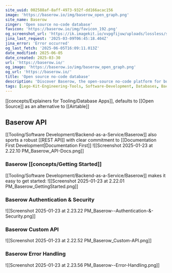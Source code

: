 ```yaml
---
site_uuid: 002588af-8aff-4973-932f-dd166acac156
image: 'https://baserow.io/img/baserow_open_graph.png'
site_name: Baserow
zinger: 'Open source no-code database'
favicon: 'https://baserow.io/img/favicon_192.png'
og_screenshot_url: 'https://ik.imagekit.io/xvpgfijuw/uploads/lossless/screenshots/20250604_Baserow_og_screenshot.jpeg'
jina_last_request: '2025-03-09T06:45:18.404Z'
jina_error: 'Error occurred'
og_last_fetch: '2025-06-05T16:09:11.013Z'
date_modified: 2025-06-05
date_created: 2025-03-30
url: 'https://baserow.io/'
og_image: 'https://baserow.io/img/baserow_open_graph.png'
og_url: 'https://baserow.io/'
title: 'Open source no-code database'
description: 'Discover Baserow, the open-source no-code platform for building databases and applications. No code or technical skills needed. Start creating for free today!'
tags: [Lego-Kit-Engineering-Tools, Software-Development, Databases, Backend-As-A-Service]
---
```


[[concepts/Explainers for Tooling/Database Apps]], defaults to [[Open Source]] as an alternative to [[Airtable]]

## Baserow API
[[Tooling/Software Development/Backend-as-a-Service/Baserow]] also sports a robust [[REST API]] with clear commitment to [[Documentation First Development|Documentation First]]
![[Screenshot 2025-01-23 at 2.22.10 PM_Baserow_API-Docs.png]]

### Baserow [[concepts/Getting Started]]
[[Tooling/Software Development/Backend-as-a-Service/Baserow]] makes it easy to get started:
![[Screenshot 2025-01-23 at 2.22.01 PM_Baserow_GettingStarted.png]]

### Baserow Authentication & Security
![[Screenshot 2025-01-23 at 2.23.22 PM_Baserow--Authentication-&-Security.png]]
### Baserow Custom API
![[Screenshot 2025-01-23 at 2.22.52 PM_Baserow_Custom-API.png]]
### Baserow Error Handling
![[Screenshot 2025-01-23 at 2.23.56 PM_Baserow--Error-Handling.png]]